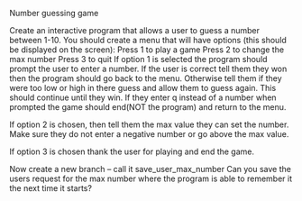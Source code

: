 Number guessing game 

Create an interactive program that allows a user to guess a number between 1-10. You 
should create a menu that will have options (this should be displayed on the screen):
    Press 1 to play a game
    Press 2 to change the max number
    Press 3 to quit
If option 1 is selected the program should prompt the user to enter a number. 
If the user is correct tell them they won then the program should go back to the menu. 
Otherwise tell them if they were too low or high in there guess and allow them to guess 
again. This should continue until they win. If they enter q instead of a number when 
prompted the game should end(NOT the program) and return to the menu.

If option 2 is chosen, then tell them the max value they can set the number. Make sure 
they do not enter a negative number or go above the max value.

If option 3 is chosen thank the user for playing and end the game.

Now create a new branch – call it save_user_max_number
Can you save the users request for the max number where the program is able to 
remember it the next time it starts?  